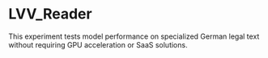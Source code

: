 # LVV_Reader
This experiment tests model performance on specialized German legal text without requiring GPU acceleration or SaaS solutions.
